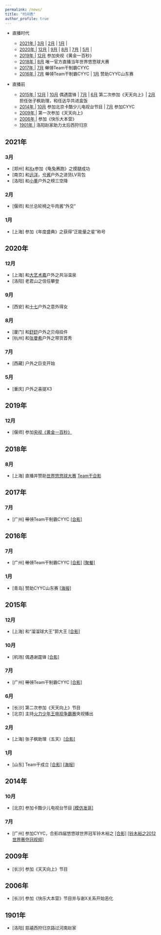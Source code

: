 ```yaml
---
permalink: /news/
title: "时间表"
author_profile: true
---
```


- 直播时代

	- [ 2021年 ](#head2021)
		| [3月](#head202103) | [2月](#head202102) | [1月](#head202101) |
	- [ 2020年 ](#head2020)
		| [12月](#head202012) | [9月](#head202009) | [8月](#head202008) | [7月](#head202007) | [5月](#head202005) |
	- [ 2019年 ](#head2019)
		| [12月](#head201912) 参加央视《黄金一百秒》
	- [ 2018年 ](#head2018)
		| [8月](#head201808) 唯一官方直播当年世界悠悠球大赛
	- [ 2017年 ](#head2017)
		| [7月](#head201707) ~~带领~~Team干制霸CYYC	
	- [ 2016年 ](#head2016)
		| [7月](#head201607) ~~带领~~Team干制霸CYYC | [1月](#head201601) 赞助CYYC山东赛
	
- 直播前

	- [ 2015年 ](#head2015)
		| [12月](#head201512) | [10月](#head201510) 偶遇霆锋 | [7月](#head201507) | [6月](#head201506) 第二次参加《天天向上》| [2月](#head201502) 担任张子枫助理，和任达华共进盒饭
	- [ 2014年 ](#head2014)
		| [10月](#head201410) 参加北京卡酷少儿电视台节目 | [7月](#head201407) 参加CYYC
	- [ 2009年 ](#head2014)
		| 第一次参加《天天向上》
	- [ 2006年 ](#head2006)
		| 参加《快乐大本营》
	- [ 1901年 ](#head1901)
		| 洛阳赵家助力太后西狩归京 

## <span id="head2021"> 2021年 </span>

### <span id="head202103"> 3月</span>

* [郑州] 和[Xx](https://www.douyu.com/1402692)参加《龟兔赛跑》之摸腿成功
* [南京] 和[远洋](https://www.douyu.com/37)，[兮酱](https://www.douyu.com/1347617)户外之进货LV背包
* [洛阳] 和[小董](https://www.douyu.com/11118)户外之榜三空降

### <span id="head202102"> 2月</span>

* [偃师] 和兰总轮椅之牛肉酱“外交”

### <span id="head202101"> 1月</span>

* [上海] 参加《年度盛典》之获得“正能量之星”称号

## <span id="head2020"> 2020年 </span>

### <span id="head202012"> 12月</span>

* [上海] 和[大艺术嘉](https://www.douyu.com/3917746)户外之共浴温泉
* [洛阳] 老君山之信任攀登

### <span id="head202009"> 9月</span>

* [西安] 和[十七](https://www.douyu.com/792252)户外之意外得女

### <span id="head202008"> 8月</span>

* [厦门] 和[舒舒](https://www.douyu.com/4612531)户外之贝母挂件
* [杭州] 和[张曼希](https://www.douyu.com/6727718)户外之带货首秀

### <span id="head202007"> 7月</span>

* [西藏] 户外之巨变开始

### <span id="head202005"> 5月</span>

* [重庆] 户外之喜提X3

## <span id="head2019"> 2019年 </span>

### <span id="head201912"> 12月</span>

* [偃师] 参加[央视《黄金一百秒》](https://huolitangzhu.github.io/videos/)

## <span id="head2018"> 2018年 </span>

### <span id="head201808"> 8月</span>

* [上海] 直播并赞助[世界悠悠球大赛](http://wyyc2018.auldey.com/details/id/618.html) [Team干合影](/images/2018WYYC.jpg)

## <span id="head2017"> 2017年 </span>

### <span id="head201707"> 7月</span>

* [广州] ~~带领~~Team干制霸CYYC [[合影]](/images/2017CYYC.jpg) 
## <span id="head2016"> 2016年 </span>

### <span id="head201607"> 7月</span>

* [广州] ~~带领~~Team干制霸CYYC [[合影]](/images/2016CYYC.jpg) [[聚餐]](/images/Team干2016.jpg)

### <span id="head201601"> 1月</span>

* [青岛] 赞助CYYC山东赛 [[海报]](/images/2016山东赛.jpg) 

## <span id="head2015"> 2015年 </span>

### <span id="head201512"> 12月</span>

* [上海] 和“溜溜球大王”郭大王 [[合影]](/images/郭大王.jpg)

### <span id="head201510"> 10月</span>

* [机场] 偶遇谢霆锋 [[合影]](/images/谢霆锋.jpg)

### <span id="head201507"> 7月</span>

* [广州] ~~带领~~Team干制霸CYYC [[合影]](/images/2015CYYC.jpg) 

### <span id="head201506"> 6月</span>

* [长沙] 第二次参加《天天向上》节目
* [北京] 主持[火力少年王电视争霸赛](https://huolitangzhu.github.io/videos/)央视播出

### <span id="head201502"> 2月</span>

* [上海] 张子枫助理（五天）[[合影]](/images/张子枫.jpg)

### <span id="head201501"> 1月</span>

* [山东] Team干成立 [[合影]](/images/Team干成立.jpg) [[海报]](/images/Team干海报.jpg)

## <span id="head2014"> 2014年 </span>

### <span id="head201410"> 10月</span>

* [北京] 参加卡酷少儿电视台节目 [[模仿发哥]](/images/卡酷.jpg)

### <span id="head201407"> 7月</span>

* [广州] 参加CYYC，合影四届悠悠球世界冠军铃木裕之 [[合影]](/images/铃木裕之.jpg) [[铃木裕之2012世界赛夺冠视频]](https://www.bilibili.com/video/BV1js411X7Bn)

## <span id="head2009"> 2009年 </span>

* [长沙] 参加《天天向上》节目

## <span id="head2006"> 2006年 </span>

* [长沙] 参加《快乐大本营》节目并与谢X关系开始恶化

## <span id="head1901"> 1901年 </span>

* [洛阳] 慈禧西狩归京路过河南赵家
